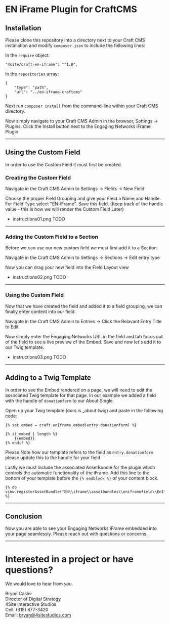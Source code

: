 # EN iFrame Plugin for CraftCMS

## Installation

Please clone this repository into a directory next to your Craft CMS installation and modify `composer.json` to include the following lines:

In the `require` object:

```
"4site/craft-en-iframe": "^1.0",
```

In the `repositories` array:
```
{
    "type": "path",
    "url": "../en-iframe-craftcms"
}
```

Next run `composer install` from the command-line within your Craft CMS directory.

Now simply navigate to your Craft CMS Admin in the browser, Settings -> Plugins. Click the Install button next to the Engaging Networks iFrame Plugin

---
## Using the Custom Field

In order to use the Custom Field it must first be created.

### Creating the Custom Field

Navigate in the Craft CMS Admin to Settings -> Fields -> New Field

Choose the proper Field Grouping and give your Field a Name and Handle. For Field Type select "EN-iFrame". Save this field. (Keep track of the handle value - this is how we will render the Custom Field Later)

- instructions01.png TODO

---
### Adding the Custom Field to a Section

Before we can use our new custom field we must first add it to a Section.

Navigate in the Craft CMS Admin to Settings -> Sections -> Edit entry type

Now you can drag your new field into the Field Layout view

- instructions02.png TODO

---
### Using the Custom Field

Now that we have created the field and added it to a field grouping, we can finally enter content into our field.

Navigate in the Craft CMS Admin to Entries -> Click the Relavant Entry Title to Edit

Now simply enter the Engaging Networks URL in the field and tab focus out of the field to see a live preview of the Embed. Save and now let's add it to our Twig template.

- instructions03.png TODO

---
## Adding to a Twig Template

In order to see the Embed rendered on a page, we will need to edit the associated Twig template for that page. In our example we added a field with the handle of `donationform` to our About Single.

Open up your Twig template (ours is _about.twig) and paste in the following code:

```
{% set embed = craft.enIframe.embed(entry.donationform) %}

{% if embed | length %}
    {{embed}}
{% endif %} 
```

Please Note how our template refers to the field as `entry.donationform` please update this to the handle for your field

Lastly we must include the associated AssetBundle for the plugin which controls the automatic functionality of the iFrame. Add this line to the bottom of your template before the `{% endblock %}` of your content block.

```
{% do view.registerAssetBundle("EN\\iframe\\assetbundles\\eniframefield\\EnIframeFieldAsset") %}
```
---

## Conclusion

Now you are able to see your Engaging Networks iFrame embedded into your page seamlessly. Please reach out with questions or concerns.

---
# Interested in a project or have questions?
We would love to hear from you.

Bryan Casler  
Director of Digital Strategy  
4Site Interactive Studios  
Cell: (315) 877-3420  
Email: bryan@4sitestudios.com



